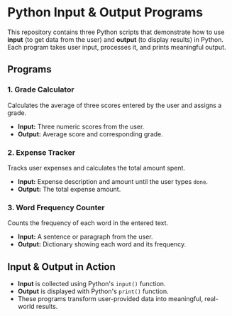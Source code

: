 # Python Input & Output Programs

This repository contains three Python scripts that demonstrate how to use **input** (to get data from the user) and **output** (to display results) in Python.  
Each program takes user input, processes it, and prints meaningful output.


## Programs

### 1. Grade Calculator
Calculates the average of three scores entered by the user and assigns a grade.  
- **Input:** Three numeric scores from the user.  
- **Output:** Average score and corresponding grade.  


### 2. Expense Tracker
Tracks user expenses and calculates the total amount spent.  
- **Input:** Expense description and amount until the user types `done`.  
- **Output:** The total expense amount.  


### 3. Word Frequency Counter
Counts the frequency of each word in the entered text.  
- **Input:** A sentence or paragraph from the user.  
- **Output:** Dictionary showing each word and its frequency.  


## Input & Output in Action
- **Input** is collected using Python's `input()` function.  
- **Output** is displayed with Python's `print()` function.  
- These programs transform user-provided data into meaningful, real-world results.  
